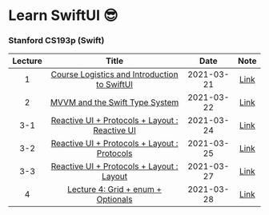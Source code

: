 # Learn SwiftUI 😎
### Stanford CS193p (Swift) 

|Lecture|Title|Date|Note|
|:-------:|:-----:|:----:|:---:|
|1|[Course Logistics and Introduction to SwiftUI](https://www.youtube.com/watch?v=jbtqIBpUG7g)|2021-03-21|[Link](https://velog.io/@hogumachu/Learn-Swift-1-Stanford-CS139p)|
|2|[MVVM and the Swift Type System](https://www.youtube.com/watch?v=4GjXq2Sr55Q)|2021-03-22|[Link](https://velog.io/@hogumachu/Learn-Swift-2-Stanford-CS139p)|
|3-1|[Reactive UI + Protocols + Layout : Reactive UI](https://www.youtube.com/watch?v=SIYdYpPXil4&list=PLpGHT1n4-mAtTj9oywMWoBx0dCGd51_yG&index=13)|2021-03-24|[Link](https://velog.io/@hogumachu/Learn-Swift-3-1-Stanford-CS139p)|
|3-2|[Reactive UI + Protocols + Layout : Protocols](https://www.youtube.com/watch?v=SIYdYpPXil4&list=PLpGHT1n4-mAtTj9oywMWoBx0dCGd51_yG&index=13)|2021-03-25|[Link](https://velog.io/@hogumachu/Learn-Swift-3-2-Stanford-CS139p)|
|3-3|[Reactive UI + Protocols + Layout : Layout](https://www.youtube.com/watch?v=SIYdYpPXil4&list=PLpGHT1n4-mAtTj9oywMWoBx0dCGd51_yG&index=13)|2021-03-27|[Link](https://velog.io/@hogumachu/Learn-Swift-3-3-Stanford-CS139p)|
|4|[Lecture 4: Grid + enum + Optionals](https://www.youtube.com/watch?v=eHEeWzFP6O4&list=PLpGHT1n4-mAtTj9oywMWoBx0dCGd51_yG&index=12&t=890s)|2021-03-28|[Link](https://velog.io/@hogumachu/Learn-Swift-4-Stanford-CS139p)|
